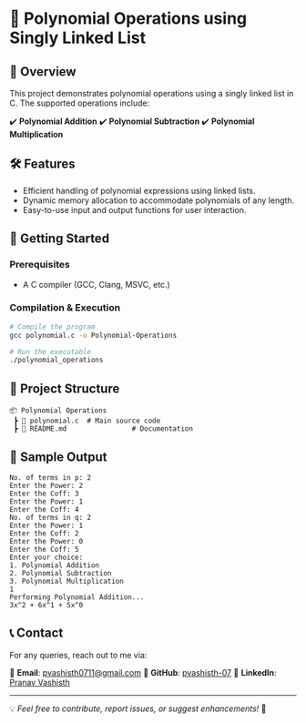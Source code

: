 # 📌 Polynomial Operations using Singly Linked List

## 📖 Overview
This project demonstrates polynomial operations using a singly linked list in C. The supported operations include:

✔️ **Polynomial Addition**
✔️ **Polynomial Subtraction**
✔️ **Polynomial Multiplication**

## 🛠 Features
- Efficient handling of polynomial expressions using linked lists.
- Dynamic memory allocation to accommodate polynomials of any length.
- Easy-to-use input and output functions for user interaction.

## 🚀 Getting Started
### Prerequisites
- A C compiler (GCC, Clang, MSVC, etc.)

### Compilation & Execution
```sh
# Compile the program
gcc polynomial.c -o Polynomial-Operations

# Run the executable
./polynomial_operations
```

## 📂 Project Structure
```
📦 Polynomial Operations
 ┣ 📜 polynomial.c  # Main source code
 ┣ 📜 README.md                # Documentation
```

## 📝 Sample Output
```
No. of terms in p: 2
Enter the Power: 2
Enter the Coff: 3
Enter the Power: 1
Enter the Coff: 4
No. of terms in q: 2
Enter the Power: 1
Enter the Coff: 2
Enter the Power: 0
Enter the Coff: 5
Enter your choice:
1. Polynomial Addition
2. Polynomial Subtraction
3. Polynomial Multiplication
1
Performing Polynomial Addition...
3x^2 + 6x^1 + 5x^0 
```

## 📞 Contact
For any queries, reach out to me via:

📧 **Email**: [pvashisth0711@gmail.com](mailto:pvashisth0711@gmail.com)
🔗 **GitHub**: [pvashisth-07](https://github.com/pvashisth-07)
🔗 **LinkedIn**: [Pranav Vashisth](https://www.linkedin.com/in/pranav-vashisth-2b7906320/)

---
💡 *Feel free to contribute, report issues, or suggest enhancements!* 🚀

